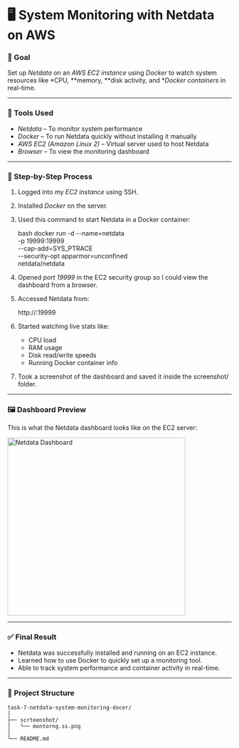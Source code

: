 # 🖥 System Monitoring with Netdata on AWS

### 🎯 Goal

Set up *Netdata* on an *AWS EC2 instance* using *Docker* to watch system resources like *CPU, **memory, **disk activity, and **Docker containers* in real-time.

---

### 🔧 Tools Used

* *Netdata* – To monitor system performance
* *Docker* – To run Netdata quickly without installing it manually
* *AWS EC2 (Amazon Linux 2)* – Virtual server used to host Netdata
* *Browser* – To view the monitoring dashboard

---

### 📘 Step-by-Step Process

1. Logged into my *EC2 instance* using SSH.

2. Installed *Docker* on the server.

3. Used this command to start Netdata in a Docker container:

   bash
   docker run -d --name=netdata \
     -p 19999:19999 \
     --cap-add=SYS_PTRACE \
     --security-opt apparmor=unconfined \
     netdata/netdata
   

4. Opened *port 19999* in the EC2 security group so I could view the dashboard from a browser.

5. Accessed Netdata from:

   
   http://<your-ec2-public-ip>:19999
   

6. Started watching live stats like:

   * CPU load
   * RAM usage
   * Disk read/write speeds
   * Running Docker container info

7. Took a screenshot of the dashboard and saved it inside the screenshot/ folder.

---

### 🖼 Dashboard Preview

This is what the Netdata dashboard looks like on the EC2 server:

<img src="![Monitoring Dashboard](data-monitoring/scrteenshot/monitoring-ss.jpg)" alt="Netdata Dashboard" width="400" height="400" />

---

### ✅ Final Result

* Netdata was successfully installed and running on an EC2 instance.
* Learned how to use Docker to quickly set up a monitoring tool.
* Able to track system performance and container activity in real-time.

---

### 📁 Project Structure

```
task-7-netdata-system-monitoring-docer/
│
├── scrteenshot/
│   └── montorng.ss.png
│
└── README.md
